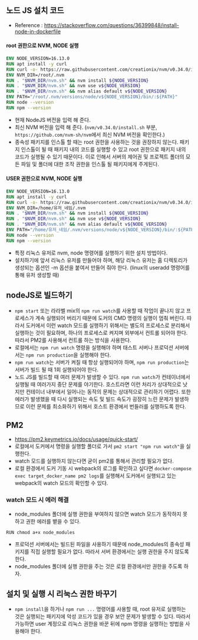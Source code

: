 ## 노드 JS 설치 코드
- Reference : https://stackoverflow.com/questions/36399848/install-node-in-dockerfile

#### root 권한으로 NVM, NODE 실행
```dockerfile
ENV NODE_VERSION=16.13.0
RUN apt install -y curl
RUN curl -o- https://raw.githubusercontent.com/creationix/nvm/v0.34.0/install.sh | bash
ENV NVM_DIR=/root/.nvm
RUN . "$NVM_DIR/nvm.sh" && nvm install ${NODE_VERSION}
RUN . "$NVM_DIR/nvm.sh" && nvm use v${NODE_VERSION}
RUN . "$NVM_DIR/nvm.sh" && nvm alias default v${NODE_VERSION}
ENV PATH="/root/.nvm/versions/node/v${NODE_VERSION}/bin/:${PATH}"
RUN node --version
RUN npm --version
```
- 현재 NodeJS 버전을 입력 해 준다.
- 최신 NVM 버전을 입력 해 준다. (`nvm/v0.34.0/install.sh` 부분, `https://github.com/nvm-sh/nvm`에서 최신 NVM 버전을 확인한다.)
- 종속성 패키지를 인스톨 할 때는 root 권한을 사용하는 것을 권장하지 않는다. 패키지 인스톨이 될 때 패키지 내의 코드를 실행할 수 있고 root 권한으로 패키지 내의 코드가 실행될 수 있기 때문이다. 이로 인해서 서버의 제어권 및 프로젝트 폴더의 모든 파일 및 폴더에 대한 조작 권한을 인스톨 될 패키지에게 주게된다.

#### USER 권한으로 NVM, NODE 실행
```dockerfile
ENV NODE_VERSION=16.13.0
RUN apt install -y curl
RUN curl -o- https://raw.githubusercontent.com/creationix/nvm/v0.34.0/install.sh | bash
ENV NVM_DIR=/home/유저_네임/.nvm
RUN . "$NVM_DIR/nvm.sh" && nvm install ${NODE_VERSION}
RUN . "$NVM_DIR/nvm.sh" && nvm use v${NODE_VERSION}
RUN . "$NVM_DIR/nvm.sh" && nvm alias default v${NODE_VERSION}
ENV PATH="/home/유저_네임/.nvm/versions/node/v${NODE_VERSION}/bin/:${PATH}"
RUN node --version
RUN npm --version
```
- 특정 리눅스 유저로 nvm, node 명령어를 실행하기 위한 설치 방법이다.
- 설치하기에 앞서 리눅스 유저를 만들어야 하며, 해당 리눅스 유저는 홈 디렉토리가 생성되는 옵션인 \-m 옵션을 붙여서 만들어 줘야 한다. (linux의 useradd 명령어를 통해 유저 생성할 때)

## nodeJS로 빌드하기
- `npm start` 또는 라라벨 mix의 `npm run watch`를 사용할 때 작업이 끝나지 않고 프로세스가 계속 실행되어 버리기 때문에 도커의 CMD 명령의 실행이 멈춰 버린다. 따라서 도커에서 이런 watch 모드를 실행하기 위해서는 별도의 프로세스로 분리해서 실행하는 것이 필요하며, 하나의 프로세스로 켜지며 외부에서 컨트롤 되어야 한다. 따라서 PM2를 사용해서 컨트롤 하는 방식을 사용한다.
- 로컬에서는 `npm run watch` 명령을 실행해야 하며 태스트 서버나 프로덕션 서버에서는 `npm run production`을 실행해야 한다.
- `npm run watch`는 서버가 켜질 때 항상 실행되어야 하며, `npm run production`는 서버가 빌드 될 때 1회 실행되어야 한다.
- 노드 JS를 빌드할 때 여러 문제가 발생할 수 있다. `npm run watch`가 컨테이너에서 실행될 때 여러가지 중단 문제를 야기한다. 호스트라면 이런 처리가 상대적으로 낫지만 컨테이너 내부에서 일어나는 동작의 문제는 상대적으로 관리하기 어렵다. 또한 에러가 발생했을 때 다시 실행되는 속도 및 빌드 속도가 굉장히 느린 문제가 발생하므로 이런 문제를 최소화하기 위해서 호스트 환경에서 번들러를 실행하도록 한다.

## PM2
- https://pm2.keymetrics.io/docs/usage/quick-start/
- 로컬에서  도커에서 명령을 실행할 폴더로 가서 `pm2 start "npm run watch"`을 실행한다.
- watch 모드를 실행하지 않는다면 굳이 pm2를 통해서 관리할 필요가 없다.
- 로컬 환경에서 도커 기동 시 webpack의 로그를 확인하고 싶다면 `docker-compose exec target_docker_name pm2 logs`를 실행해서 도커에서 실행되고 있는 webpack의 watch 모드의  확인할 수 있다.

### watch 모드 시 에러 해결
- node_modules 폴더에 실행 권한을 부여하지 않으면 watch 모드가 동작하지 못하고 권한 에러를 뱉을 수 있다.
```
RUN chmod a+x node_modules
```
- 프로덕션 서버에서는 빌드된 파일을 사용하기 때문에 node_modules의 종속성 패키지를 직접 실행할 필요가 없다. 따라서 서버 환경에서는 실행 권한을 주지 않도록 한다.
- node_modules 폴더에 실행 권한을 주는 것은 로컬 환경에서만 권한을 주도록 하자.

## 설치 및 실행 시 리눅스 권한 바꾸기
- `npm install`을 하거나 `npm run ...` 명령어를 사용할 때, root 유저로 실행하는 것은 실행되는 패키지에 악성 코드가 있을 경우 보안 문제가 발생할 수 있다. 따라서 가능하면 user 계정으로 리눅스 권한을 바꾼 뒤에 npm 명령을 실행하는 방법을 사용해야 한다.

